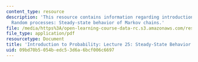 ```yaml
---
content_type: resource
description: 'This resource contains information regarding introduction to probability:
  Random processes: Steady-state behavior of Markov chains.'
file: /media/https%3A/open-learning-course-data-rc.s3.amazonaws.com/res-6-012-introduction-to-probability-spring-2018/09bd70b5054bedc53d6a6bcf006c6697_MITRES_6_012S18_L25AS.pdf
file_type: application/pdf
resourcetype: Document
title: 'Introduction to Probability: Lecture 25: Steady-State Behavior of Markov Chains'
uid: 09bd70b5-054b-edc5-3d6a-6bcf006c6697
---
```

